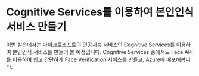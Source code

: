 # Cognitive Services를 이용하여 본인인식 서비스 만들기

이번 실습에서는 마이크로소프트의 인공지능 서비스인 Cognitive Services를 이용하여 본인인식 서비스를 만들어 볼 예정입니다. 
Cognitive Services 중에서도 Face API를 이용하여 쉽고 간단하게 Face Verification 서비스를 만들고, Azure에 배포해봅니다. 
